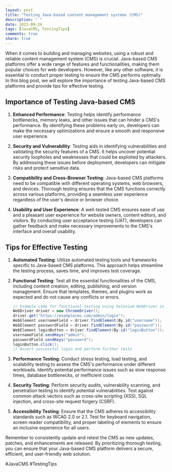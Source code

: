 ```yaml
---
layout: post
title: "Testing Java-based content management systems (CMS)"
description: " "
date: 2023-09-24
tags: [JavaCMS, TestingTips]
comments: true
share: true
---
```


When it comes to building and managing websites, using a robust and reliable content management system (CMS) is crucial. Java-based CMS platforms offer a wide range of features and functionalities, making them popular choices for web developers. However, like any other software, it is essential to conduct proper testing to ensure the CMS performs optimally. In this blog post, we will explore the importance of testing Java-based CMS platforms and provide tips for effective testing.

## Importance of Testing Java-based CMS

1. **Enhanced Performance**: Testing helps identify performance bottlenecks, memory leaks, and other issues that can hinder a CMS's performance. By identifying these problems early on, developers can make the necessary optimizations and ensure a smooth and responsive user experience.

2. **Security and Vulnerability**: Testing aids in identifying vulnerabilities and validating the security features of a CMS. It helps uncover potential security loopholes and weaknesses that could be exploited by attackers. By addressing these issues before deployment, developers can mitigate risks and protect sensitive data.

3. **Compatibility and Cross-Browser Testing**: Java-based CMS platforms need to be compatible with different operating systems, web browsers, and devices. Thorough testing ensures that the CMS functions correctly across various platforms, providing a seamless user experience regardless of the user's device or browser choice.

4. **Usability and User Experience**: A well-tested CMS ensures ease of use and a pleasant user experience for website owners, content editors, and visitors. By conducting user acceptance testing (UAT), developers can gather feedback and make necessary improvements to the CMS's interface and overall usability.

## Tips for Effective Testing

1. **Automated Testing**: Utilize automated testing tools and frameworks specific to Java-based CMS platforms. This approach helps streamline the testing process, saves time, and improves test coverage.

2. **Functional Testing**: Test all the essential functionalities of the CMS, including content creation, editing, publishing, and version management. Ensure that templates, themes, and plugins work as expected and do not cause any conflicts or errors.

   ```java
   // Example code for functional testing using Selenium WebDriver in Java
   WebDriver driver = new ChromeDriver();
   driver.get("https://examplecms.com/admin/login");
   WebElement usernameField = driver.findElement(By.id("username"));
   WebElement passwordField = driver.findElement(By.id("password"));
   WebElement loginButton = driver.findElement(By.id("loginButton"));
   usernameField.sendKeys("admin");
   passwordField.sendKeys("password");
   loginButton.click();
   // Assert successful login and perform further tests
   ```

3. **Performance Testing**: Conduct stress testing, load testing, and scalability testing to assess the CMS's performance under different workloads. Identify potential performance issues such as slow response times, database bottlenecks, or inefficient code.

4. **Security Testing**: Perform security audits, vulnerability scanning, and penetration testing to identify potential vulnerabilities. Test against common attack vectors such as cross-site scripting (XSS), SQL injection, and cross-site request forgery (CSRF).

5. **Accessibility Testing**: Ensure that the CMS adheres to accessibility standards such as WCAG 2.0 or 2.1. Test for keyboard navigation, screen reader compatibility, and proper labeling of elements to ensure an inclusive experience for all users.

Remember to consistently update and retest the CMS as new updates, patches, and enhancements are released. By prioritizing thorough testing, you can ensure that your Java-based CMS platform delivers a secure, efficient, and user-friendly web solution.

#JavaCMS #TestingTips